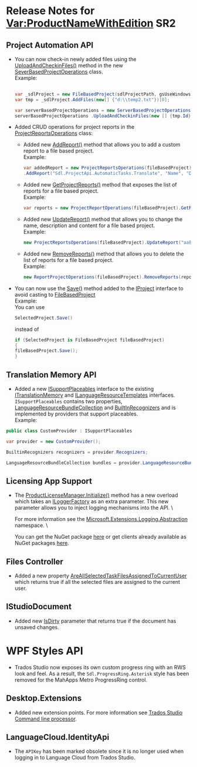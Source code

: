 Release Notes for <Var:ProductNameWithEdition> SR2
===================


## Project Automation API


* You can now check-in newly added files using the  [UploadAndCheckinFiles()](../../api/projectautomation/Sdl.ProjectAutomation.FileBased.ServerOperations.ServerBasedProjectOperations.yml#Sdl_ProjectAutomation_FileBased_ServerOperations_ServerBasedProjectOperations_UploadAndCheckinFiles_System_Guid___System_String_System_EventHandler_Sdl_ProjectAutomation_Core_ProgressEventArgs__) method in the new [SeverBasedProjectOperations](../../api/projectautomation/Sdl.ProjectAutomation.FileBased.ServerOperations.ServerBasedProjectOperations.yml) class.  \
 Example:
    ```cs
        
    var _sdlProject = new FileBasedProject(sdlProjectPath, gsUseWindowsAuthentication, gsUser, gsPassword);
    var tmp = _sdlProject.AddFiles(new[] {"d:\\temp2.txt"})[0];

    var serverBasedProjectOperations = new ServerBasedProjectOperations( _sdlProject);
    serverBasedProjectOperations .UploadAndCheckinFiles(new [] {tmp.Id}, "Temp", (sender, args) => { });
    ```


* Added CRUD operations for project reports in the [ProjectReportsOperations](api/projectautomation/Sdl.ProjectAutomation.FileBased.Reports.Operations.ProjectReportsOperations.yml) class:  
  - Added new [AddReport()](../../api/projectautomation/Sdl.ProjectAutomation.FileBased.Reports.Operations.ProjectReportsOperations.yml#Sdl_ProjectAutomation_FileBased_Reports_Operations_ProjectReportsOperations_AddReport_System_String_System_String_System_String_System_String_System_String_) method that allows you to add a custom report to a file based project. \
  Example:
    ```cs    
    var addedReport = new ProjectReportsOperations(fileBasedProject)
    .AddReport("Sdl.ProjectApi.AutomaticTasks.Translate", "Name", "Description", "de-De", "<xml></xml>");
    ```

  - Added new [GetProjectReports()](../../api/projectautomation/Sdl.ProjectAutomation.FileBased.Reports.Operations.ProjectReportsOperations.yml#Sdl_ProjectAutomation_FileBased_Reports_Operations_ProjectReportsOperations_AddReport_System_String_System_String_System_String_System_String_System_String_) method that exposes the list of reports for a file based project. \
    Example: 
    ```cs
    var reports = new ProjectReportOperations(fileBasedProject).GetProjectReports();
    ```
  - Added new [UpdateReport()](../../api/projectautomation/Sdl.ProjectAutomation.FileBased.Reports.Operations.ProjectReportsOperations.yml#Sdl_ProjectAutomation_FileBased_Reports_Operations_ProjectReportsOperations_UpdateReport_System_Guid_System_String_System_String_System_String_) method that allows you to change the name, description and content for a file based project. \
  Example:
    ```cs
    new ProjectReportsOperations(fileBasedProject).UpdateReport("aa84193b-fd88-439c-8293-4ad0f9cfa8ec", "Name", "Description", "<xml></xml>");
    ```
  - Added new [RemoveReports()](../../api/projectautomation/Sdl.ProjectAutomation.FileBased.Reports.Operations.ProjectReportsOperations.yml#Sdl_ProjectAutomation_FileBased_Reports_Operations_ProjectReportsOperations_RemoveReports_System_Collections_Generic_List_System_Guid__) method that allows you to delete the list of reports for a file based project. \
  Example:
    ```cs
    new ReportProjectOperations(fileBasedProject).RemoveReports(reports.Select(r => Guid.Parse(r.Id)).ToList());
    ```


* You can now use the [Save()](../../api/projectautomation/Sdl.ProjectAutomation.Core.IProject.yml#Sdl_ProjectAutomation_Core_IProject_Save) method added to the [IProject](../../api/projectautomation/Sdl.ProjectAutomation.Core.IProject.yml) interface to avoid casting to [FileBasedProject](../../api/projectautomation/Sdl.ProjectAutomation.FileBased.yml#filebasedproject)  
Example: \
    You can use 
    ```cs
    SelectedProject.Save()
    ```
    instead of 

    ```cs
    if (SelectedProject is FileBasedProject fileBasedProject)
    {
    fileBasedProject.Save();
    }
    ```


## Translation Memory API

* Added a new [ISupportPlaceables](../../api/translationmemory/Sdl.LanguagePlatform.TranslationMemoryApi.ISupportPlaceables.yml) interface to the existing [ITranslationMemory](../../api/translationmemory/Sdl.LanguagePlatform.TranslationMemoryApi.ISupportPlaceables.yml) and [ILanguageResourceTemplates](../../api/translationmemory/Sdl.LanguagePlatform.TranslationMemoryApi.ILanguageResourcesTemplate.yml)  interfaces. \
 `ISupportPlaceables` contains two properties, [LanguageResourceBundleCollection](../../api/translationmemory/Sdl.LanguagePlatform.TranslationMemoryApi.ISupportPlaceables.yml#Sdl_LanguagePlatform_TranslationMemoryApi_ISupportPlaceables_LanguageResourceBundles) and [BuiltInRecognizers](../../api/translationmemory/Sdl.LanguagePlatform.TranslationMemoryApi.ISupportPlaceables.yml#Sdl_LanguagePlatform_TranslationMemoryApi_ISupportPlaceables_Recognizers) and is implemented by providers that support placeables. \
 Example:
 ```cs
 public class CustomProvider : ISupportPlaceables

var provider = new CustomProvider();

BuiltinRecognizers recognizers = provider.Recognizers;

LanguageResourceBundleCollection bundles = provider.LanguageResourceBundles
 ```

## Licensing App Support

* The [ProductLicenseManager.Initialize()](../../api/integration/Sdl.Common.Licensing.AppSupport.ProductLicenseManager.yml#Sdl_Common_Licensing_AppSupport_ProductLicenseManager_Initialize_Sdl_Common_Licensing_AppSupport_Product_Microsoft_Extensions_Logging_ILoggerFactory_) method has a new overload which takes an [ILoggerFactory](https://docs.microsoft.com/en-us/dotnet/api/microsoft.extensions.logging.iloggerfactory?view=dotnet-plat-ext-5.0) as an extra parameter. This new parameter allows you to inject logging mechanisms into the API. \
  
  For more information see the [Microsoft.Extensions.Logging.Abstraction](https://docs.microsoft.com/en-us/dotnet/api/microsoft.extensions.logging.abstractions?view=dotnet-plat-ext-5.0) namespace. \

  You can get the NuGet package [here](https://www.nuget.org/packages/Microsoft.Extensions.Logging.Abstractions/) or get clients already available as NuGet packages [here](https://www.nuget.org/packages/NLog.Extensions.Logging/5.0.0-preview.1).

## Files Controller

* Added a new property [AreAllSelectedTaskFilesAssignedToCurrentUser](../../api/integration/Sdl.TranslationStudioAutomation.IntegrationApi.FilesController.yml#Sdl_TranslationStudioAutomation_IntegrationApi_FilesController_AreAllSelectedTaskFilesAssignedToCurrentUser) which returns true if all the selected files are assigned to the current user.

## IStudioDocument

* Added new [IsDirty](../../api/integration/Sdl.TranslationStudioAutomation.IntegrationApi.IStudioDocument.yml#Sdl_TranslationStudioAutomation_IntegrationApi_IStudioDocument_IsDirty) parameter that returns true if the document has unsaved changes.

# WPF Styles API

* Trados Studio now exposes its own custom progress ring with an RWS look and feel. As a result, the `Sdl.ProgressRing.Asterisk` style has been removed for the MahApps Metro ProgressRing control. 

## Desktop.Extensions 

* Added new extension points. For more information see [Trados Studio Command line processor](../../apiconcepts/integration/create_a_trados_studio_commandLineProcessor.md).
  
## LanguageCloud.IdentityApi

* The `APIKey` has been marked obsolete since it is no longer used when logging in to Language Cloud from Trados Studio.